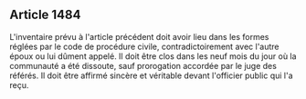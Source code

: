 Article 1484
----
L'inventaire prévu à l'article précédent doit avoir lieu dans les formes réglées
par le code de procédure civile, contradictoirement avec l'autre époux ou lui
dûment appelé. Il doit être clos dans les neuf mois du jour où la communauté a
été dissoute, sauf prorogation accordée par le juge des référés. Il doit être
affirmé sincère et véritable devant l'officier public qui l'a reçu.
